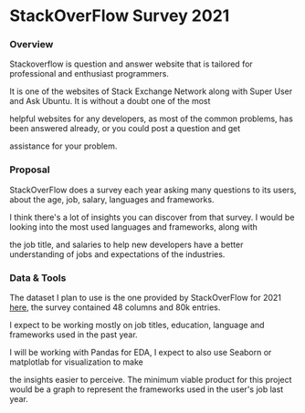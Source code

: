 # StackOverFlow Survey 2021

### Overview
Stackoverflow is question and answer website that is tailored for professional and enthusiast programmers.

It is one of the websites of Stack Exchange Network along with Super User and Ask Ubuntu. It is without a doubt one of the most

helpful websites for any developers, as most of the common problems, has been answered already, or you could post a question and get

assistance for your problem.



### Proposal
StackOverFlow does a survey each year asking many questions to its users, about the age, job, salary, languages and frameworks.

I think there's a lot of insights you can discover from that survey. I would be looking into the most used languages and frameworks, along with

the job title, and salaries to help new developers have a better understanding of jobs and expectations of the industries.



### Data & Tools
The dataset I plan to use is the one provided by StackOverFlow for 2021 [here](https://insights.stackoverflow.com/survey), the survey contained 48 columns and 80k entries.

I expect to be working mostly on job titles, education, language and frameworks used in the past year.



I will be working with Pandas for EDA, I expect to also use Seaborn or matplotlab for visualization to make

the insights easier to perceive. The minimum viable product for this project would be a graph to represent the frameworks used in the user's job last year.

